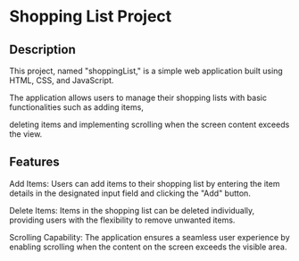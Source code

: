 # Shopping List Project
## Description
This project, named "shoppingList," is a simple web application built using HTML, CSS, and JavaScript. 

The application allows users to manage their shopping lists with basic functionalities such as adding items, 

deleting items and implementing scrolling when the screen content exceeds the view.

## Features
Add Items:
Users can add items to their shopping list by entering the item details in the designated input field and clicking the "Add" button.

Delete Items:
Items in the shopping list can be deleted individually, providing users with the flexibility to remove unwanted items.

Scrolling Capability:
The application ensures a seamless user experience by enabling scrolling when the content on the screen exceeds the visible area.
